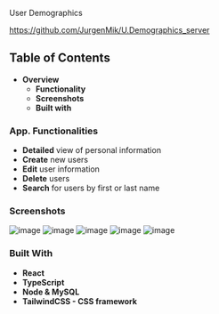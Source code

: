 User Demographics

https://github.com/JurgenMik/U.Demographics_server

## Table of Contents
* <strong>Overview</strong>
    * <strong>Functionality</strong>
    * <strong>Screenshots</strong>
    * <strong>Built with</strong>
### App. Functionalities
* <strong>Detailed</strong> view of personal information
* <strong>Create</strong> new users
* <strong>Edit</strong> user information
* <strong>Delete</strong> users
* <strong>Search</strong> for users by first or last name
### Screenshots
![image](https://user-images.githubusercontent.com/89903354/195159376-5f1041fe-8403-4f05-9998-00cf4a19b794.png)
![image](https://user-images.githubusercontent.com/89903354/195409181-3a44b166-3ed9-4ada-910a-8e995b01a3a4.png)
![image](https://user-images.githubusercontent.com/89903354/195159693-f42aaa94-d652-4f0a-9483-15ed82772b23.png)
![image](https://user-images.githubusercontent.com/89903354/195159859-26e26de9-c797-41cd-bd8c-fdd8117bb303.png)
![image](https://user-images.githubusercontent.com/89903354/195160061-d1a05e05-39c2-482a-a6cd-82ef8e8f9095.png)
### Built With
* <strong>React</strong>
* <strong>TypeScript</strong>
* <strong>Node & MySQL</strong>
* <strong>TailwindCSS - CSS framework</strong>
